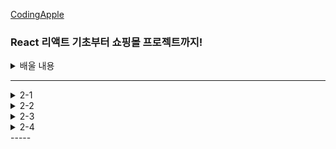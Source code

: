 [CodingApple](https://online.codingapple.com/course/react-basic/)

### React 리액트 기초부터 쇼핑몰 프로젝트까지!
<details>
<summary>배울 내용</summary>

    – class 문법 없이 개발하는 2020스타일 easy-mode 리액트

    – 컴포넌트, Props, State를 이용한 웹앱 개발

    – 리액트로 HTML 모듈화해서 개발하는 법

    – JSX for 반복문, 이벤트 핸들러 등 어떻게 쓰는지 정확히 알려줌

    – 리액트 CLI로 프로젝트 생성, 관리, 빌드하는 법

    – Redux와 context API로 데이터 관리

    – Ajax 등으로 서버 API 요청하는 법 (을 배울 텐데 Ajax가 뭔지 모르니까 그것부터)

    – 라우터로 페이지 나누기

    – 리액트에서 CSS 스타일링 잘하는 법 (styled component, SASS)

    – import/destructuring/arrow function 등 필요한 ES6 문법들

    – 스마트폰에 설치 가능한 Progressive Web App으로 리액트사이트 발행하기

    – (포트폴리오 자랑용) github pages를 이용해 사이트 발행

</details>

-----

<details>
<summary>2-1</summary>
쇼핑몰 프로젝트 : 프로젝트 생성 & Bootstrap 설치

    - npm, nsx install을 사용했을 때 설치가 오래 걸린다면?
      -> 구글에 'yarn 1' 검색 후 installer 설치 + 컴퓨터 재시작
         yarn : npm보다 훨씬 빠른 라이브러리 설치 속도, 안정성을 자랑
                npm install ~~ => yarn add ~~
                npm run start => yarn start

    - 새로운 프로젝트 생성
      -> 작업 폴더를 VScode 에디터로 오픈한 뒤 터미널 오픈
         리액트 설치 명령어 입력 npx create-react-app shop
         shop이라는 폴더를 VScode 에디터로 오픈한 뒤 코딩 시작~
         터미널에서 yarn start 명령어로 미리보기 띄우기

    - CSS 쌩코딩하기 귀찮다? Bootstrap 라이브러리를 설치하자
      -> Bootstrap은 원조 라이브러리이고, 리액트에 맞게 변형한 React Bootstrap을 설치
         터미널에서 npm install react-bootstrap bootstrap 또는 yarn add react-bootstrap bootstrap
      -> 때에 따라 특정 스타일을 사용할 때 Bootstrap CSS 파일을 요구하는 경우가 있음
         사이트에 있는 CSS 파일을 index.html 파일의 <head> 태그 안에 복붙!
      -> Bootstarp 설치가 잘 되었는지 테스트 하고싶다
         1. getbootstrap.com 들어간 후 Documentation 탭으로 이동
         2. 원하는 레이아웃을 검색 ex) Button
         3. 그 중에 원하는 버튼의 HTML을 내 App.js에 복붙
         4. 미리보기에서 버튼이 뜬다면 설치 성공

</details>

<details>
<summary>2-2</summary>
평화로운 쇼핑몰 레이아웃 디자인시간

    - Bootstrap을 이용한 레이아웃 디자인
      -> 상단메뉴(Navbar) 만들기
         1. react bootstrap 공식사이트 Component 메뉴에서 navbar 검색
         2. 마음에 드는 navbear의 HTML 예제코드를 복붙
         3. import { Navbar } from 'react-bootstrap'; (딸려온 컴포넌트들도 전부 import 해줘야 함)
      -> 대문(Jumbotron) 만들기
         navbar와 똑같이 작업 ㄱㄱ 
         배경이미지를 넣으려면 
         1. <Jumbotron className="background">
         2. CSS 파일로 가서 .background{} 안에 스타일 작성
         3. src 폴더에 이미지파일을 옮겨서 ./image.jpg
      -> 상품 레이아웃 만들기
         상품 이미지를 가로로 3개, 모바일에선 세로 1열로 진열하고 싶다 (가로 3분할)
         Bootstrap 사용하기
         <div className="col-md-4">상품1</div>
         <div className="col-md-4">상품2</div>
         <div className="col-md-4">상품3</div>

</details>

<details>
<summary>2-3</summary>
코드가 넘나 길어진다면 import / export 사용해보기

    - 데이터바인딩을 하고싶은데 데이터가 너무 길다?
      -> import / export 문법으로 변수나 함수나 자료형을 다른 파일로 저장해둔 뒤에 불러오기
      -> data.js에서 App.js 이렇게 변수, 혹은 데이터를 보내려면
         1. 일단 data.js에서 원하는 데이터를 export 하고
         2. App.js에서는 data.js를 import 하면 됨
         ex)
         (data.js 파일)
         var 중요데이터 = 'Moon';
         export default 중요데이터;
         => 변수명, 함수명, 자료형 전부 배출 가능
            파일마다 export default 라는 키워드는 하나만 사용 가능
         (App.js 파일)
         import 중요데이터 from './data.js';
         => 변수명이라는 부분은 자유롭게 작성 가능
            경로 쓸 때, ./ 라는 것은 현재 경로
      -> 여러개의 변수들을 내보내고 싶으면
         ex)
         (data.js 파일)
         var name1 = 'Moon';
         var name2 = 'Kim';
         export default name1, name2;
         (App.js 파일)
         import {name1, name2} from './data.js';
         => 변수명을 자유롭게 작명이 불가능하고 export 했던 변수명 그대로 사용

   - 쇼핑몰 데이터를 state로 저장하고 싶은데 너무 길다, 다른 파일로 빼자
     -> 1. data.js 에 데이터를 저장하고
        2. App.js 에 import Data from './data.js';
        3. 사용하고 싶은 곳에서 let [shoes, shoes변경] = useState(Data);

   - 3개의 상품 데이터를 알맞는 HTML 자리에 데이터바인딩 하기
     -> ex)
        ~~~HTML잔뜩~~~
        <div className = "col-md-4">
          <img src = "https://codingapple1.github.io/shop/shoes1.jpg" width = "100%" />
          <h4>{shoes[0].title}</h4>
          <p>{shoes[0].content} & {shoes[0].price}</p>
        </div>
        ~~~shoes[1]~~~
        ~~~shoes[2]~~~

</details>

<details>
<summary>2-4</summary>
해설 : 상품목록 Component화 + 반복문

    - 상품 레이아웃 컴포넌트화 하기
      1. "col-md-4" 라는 div 박스들을 컴포넌트로 만들기
         function Goods(){
            return (
               <div classNmae="col-md-4">
                 <h4>{ shoes[0].title }</h4>
                 <p>{ shoes[0].content } & { shoes[0].price }</p>
               </div>
            )
         }
      2. App(){} 안에 필요한 위치에 <Goods /> 추가
      3. shoes라는 변수는 App 컴포넌트에 있고 Goods 컴포넌트에 없으니 props로 전송해주기
         <Goods shoes = {shoes} />

         function Goods(props){
            return (
               <div classNmae="col-md-4">
                 <h4>{ props.shoes[0].title }</h4>
                 <p>{ props.shoes[0].content } & { props.shoes[0].price }</p>
               </div>
            )
         }

   - 각각의 Goods 컴포넌트마다 다른 데이터 전송해주기
     -> shoes라는 [{}, {}, {}] 를 전부 다 전송하지 않고 하나의 {} 오브젝트만 각각 전송
        1. <Card shoes={shoes[0]} />
           <Card shoes={shoes[1]} />
           <Card shoes={shoes[2]} />
        2. <h4>{ props.shoes.title }</h4>
           <p>{ props.shoes.content } & { props.shoes.price }</p>

   - Goods 컴포넌트 반복문 돌리기
     -> shoes 라는 state 갯수만큼 돌려야하니까 shoes에 map 붙이기
        {
           shoes.map((a, i) => {
           return <Goods shoes = {shoes{i}} />
           });
        }
        => map 반복문 안에는 2개의 파라미터가 들어갈 수 있음 (a, i)
           a는 shoes라는 array에 있던 하나하나의 데이터를 의미
           i는 반복문을 돌면서 1씩 증가하는 정수 (0, 1, 2 ...)

   - 상품 이미지들 데이터바인딩 하기
     1. <img src=”~~~/shoes1.jpg”> 이렇게 하드코딩 되어있는 코드를
     2. <img src={ ~~~ shoes반복문돌때마다1,2,3으로변하는변수.jpg} /> 로 변경
        <img src={ 'https://codingapple1.github.io/shop/shoes' + i + '.jpg' } width="100%"/>
        => i는 map 안에 i라는 변수 (0, 1, 2 ...)
     3. i라는 변수는 App 컴포넌트가 가지고 있는 변수이기 때문에 props로 전송
        { 
            shoes.map((a,i)=>{
             return <Card shoes={shoes[i]} i={i} />
            });
        }
        <img src={ 'https://codingapple1.github.io/shop/shoes' + (props.i+1) + '.jpg' } width="100%"/>

</details>
-----